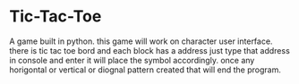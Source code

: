 # Tic-Tac-Toe
A game built in python.
this game will work on character user interface.
there is tic tac toe bord and each block has a address just type that address in console and enter it will place the symbol accordingly.
once any horigontal or vertical or diognal pattern created that will end the program.
